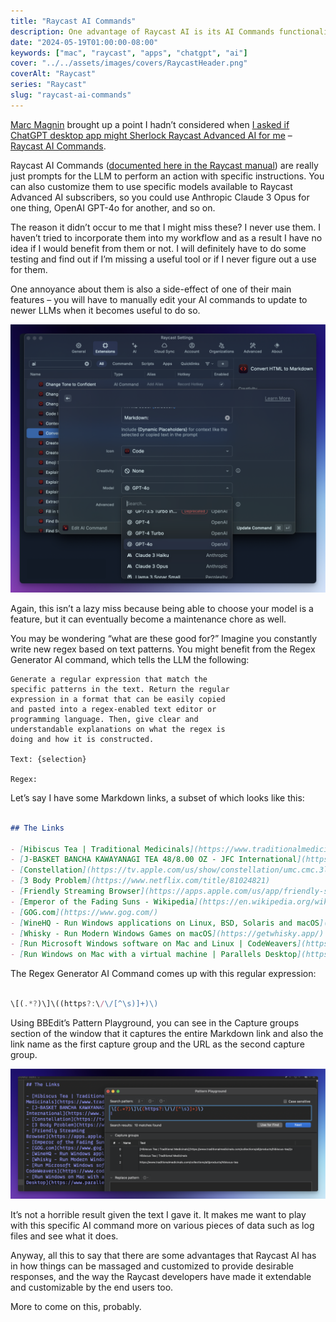 ```yaml
---
title: "Raycast AI Commands"
description: One advantage of Raycast AI is its AI Commands functionality.
date: "2024-05-19T01:00:00-08:00"
keywords: ["mac", "raycast", "apps", "chatgpt", "ai"]
cover: "../../assets/images/covers/RaycastHeader.png"
coverAlt: "Raycast"
series: "Raycast"
slug: "raycast-ai-commands"
---
```

[Marc Magnin](https://mastodon.social/@marcmagnin) brought up a point I hadn’t considered when [I asked if ChatGPT desktop app might Sherlock Raycast Advanced AI for me](https://scottwillsey.com/chat-gpt-sherlock/) – [Raycast AI Commands](https://prompts.ray.so/code).

Raycast AI Commands ([documented here in the Raycast manual](https://manual.raycast.com/ai)) are really just prompts for the LLM to perform an action with specific instructions. You can also customize them to use specific models available to Raycast Advanced AI subscribers, so you could use Anthropic Claude 3 Opus for one thing, OpenAI GPT-4o for another, and so on.

The reason it didn’t occur to me that I might miss these? I never use them. I haven’t tried to incorporate them into my workflow and as a result I have no idea if I would benefit from them or not. I will definitely have to do some testing and find out if I’m missing a useful tool or if I never figure out a use for them.

One annoyance about them is also a side-effect of one of their main features – you will have to manually edit your AI commands to update to newer LLMs when it becomes useful to do so.

[![RaycastAIEdit](../../assets/images/posts/RaycastAIEdit-03DCE29C-D381-47E5-AB66-FC76FF3F150A.png)](/images/posts/RaycastAIEdit-03DCE29C-D381-47E5-AB66-FC76FF3F150A.webp)

Again, this isn’t a lazy miss because being able to choose your model is a feature, but it can eventually become a maintenance chore as well.

You may be wondering “what are these good for?” Imagine you constantly write new regex based on text patterns. You might benefit from the Regex Generator AI command, which tells the LLM the following:

```
Generate a regular expression that match the 
specific patterns in the text. Return the regular 
expression in a format that can be easily copied 
and pasted into a regex-enabled text editor or 
programming language. Then, give clear and 
understandable explanations on what the regex is 
doing and how it is constructed.  
  
Text: {selection}  
  
Regex:
```

Let’s say I have some Markdown links, a subset of which looks like this:

```markdown

## The Links

- [Hibiscus Tea | Traditional Medicinals](https://www.traditionalmedicinals.com/collections/all/products/hibiscus-tea)
- [J-BASKET BANCHA KAWAYANAGI TEA 48/8.00 OZ - JFC International](https://www.jfc.com/product/item/28211)
- [Constellation](https://tv.apple.com/us/show/constellation/umc.cmc.3lvo8a7ezxpysdy3gou3fsns0)
- [3 Body Problem](https://www.netflix.com/title/81024821)
- [‎Friendly Streaming Browser](https://apps.apple.com/us/app/friendly-streaming-browser/id553245401?mt=12)
- [Emperor of the Fading Suns - Wikipedia](https://en.wikipedia.org/wiki/Emperor_of_the_Fading_Suns)
- [GOG.com](https://www.gog.com/)
- [WineHQ - Run Windows applications on Linux, BSD, Solaris and macOS](https://www.winehq.org/)
- [Whisky - Run Modern Windows Games on macOS](https://getwhisky.app/)
- [Run Microsoft Windows software on Mac and Linux | CodeWeavers](https://www.codeweavers.com/crossover/)
- [Run Windows on Mac with a virtual machine | Parallels Desktop](https://www.parallels.com/products/desktop/)

```

The Regex Generator AI Command comes up with this regular expression:

```javascript

\[(.*?)\]\((https?:\/\/[^\s)]+)\)

```

Using BBEdit’s Pattern Playground, you can see in the Capture groups section of the window that it captures the entire Markdown link and also the link name as the first capture group and the URL as the second capture group.

[![BBEditRegexPlayground](../../assets/images/posts/BBEditRegexPlayground-00710879-7F1A-4F9F-8022-B45887589798.png)](/images/posts/BBEditRegexPlayground-00710879-7F1A-4F9F-8022-B45887589798.webp)

It’s not a horrible result given the text I gave it. It makes me want to play with this specific AI command more on various pieces of data such as log files and see what it does.

Anyway, all this to say that there are some advantages that Raycast AI has in how things can be massaged and customized to provide desirable responses, and the way the Raycast developers have made it extendable and customizable by the end users too.

More to come on this, probably.
